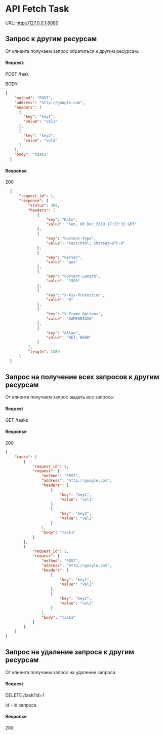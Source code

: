 # API Fetch Task

URL: http://127.0.0.1:8080

## Запрос к другим ресурсам

От клиента получаем запрос обратиться к другим ресурсам.

#### Request:

POST /task

BODY:

````json
{
    "method": "POST",
    "address": "http://google.com",
    "headers": [
      {
        "key": "key1",
        "value": "val1"
      },
      {
        "key": "key2",
        "value": "val2"
      }
    ],
    "body": "task1"
  }
````
  
#### Response  
200

````json
  {
      "request_id": 1,
      "response": {
          "status": 405,
          "headers": [
              {
                  "key": "Date",
                  "value": "Sun, 08 Dec 2019 17:27:32 GMT"
              },
              {
                  "key": "Content-Type",
                  "value": "text/html; charset=UTF-8"
              },
              {
                  "key": "Server",
                  "value": "gws"
              },
              {
                  "key": "Content-Length",
                  "value": "1589"
              },
              {
                  "key": "X-Xss-Protection",
                  "value": "0"
              },
              {
                  "key": "X-Frame-Options",
                  "value": "SAMEORIGIN"
              },
              {
                  "key": "Allow",
                  "value": "GET, HEAD"
              }
          ],
          "length": 1589
      }
  }
````
    
## Запрос на получение всех запросов к другим ресурсам

От клиента получаем запрос выдать все запросы

#### Request

GET /tasks

#### Response

200

````json
{
    "tasks": [
        {
            "request_id": 1,
            "request": {
                "method": "POST",
                "address": "http://google.com",
                "headers": [
                    {
                        "key": "key1",
                        "value": "val1"
                    },
                    {
                        "key": "key2",
                        "value": "val2"
                    }
                ],
                "body": "task1"
            }
        },
        {
            "request_id": 2,
            "request": {
                "method": "POST",
                "address": "http://google.com",
                "headers": [
                    {
                        "key": "key1",
                        "value": "val1"
                    },
                    {
                        "key": "key2",
                        "value": "val2"
                    }
                ],
                "body": "task1"
            }
        }
    ]
}
````

## Запрос на удаление запроса к другим ресурсам

От клиента получаем запрос на удаление запроса

#### Request

DELETE /task?id=1

id - id запроса

#### Response

200

